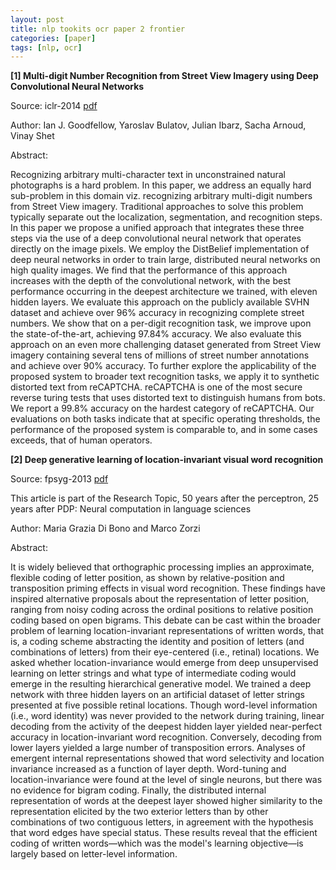 ```yaml
---
layout: post
title: nlp tookits ocr paper 2 frontier
categories: [paper]
tags: [nlp, ocr]
---
```



**[1] Multi-digit Number Recognition from Street View Imagery using Deep Convolutional Neural Networks**

Source: iclr-2014 [pdf](http://arxiv.org/pdf/1312.6082v4.pdf)

Author: Ian J. Goodfellow, Yaroslav Bulatov, Julian Ibarz, Sacha Arnoud, Vinay Shet

Abstract:

Recognizing arbitrary multi-character text in unconstrained natural photographs is a hard problem. In this paper, we address an equally hard sub-problem in this domain viz. recognizing arbitrary multi-digit numbers from Street View imagery. Traditional approaches to solve this problem typically separate out the localization, segmentation, and recognition steps. In this paper we propose a unified approach that integrates these three steps via the use of a deep convolutional neural network that operates directly on the image pixels. We employ the DistBelief implementation of deep neural networks in order to train large, distributed neural networks on high quality images. We find that the performance of this approach increases with the depth of the convolutional network, with the best performance occurring in the deepest architecture we trained, with eleven hidden layers. We evaluate this approach on the publicly available SVHN dataset and achieve over 96% accuracy in recognizing complete street numbers. We show that on a per-digit recognition task, we improve upon the state-of-the-art, achieving 97.84% accuracy. We also evaluate this approach on an even more challenging dataset generated from Street View imagery containing several tens of millions of street number annotations and achieve over 90% accuracy. To further explore the applicability of the proposed system to broader text recognition tasks, we apply it to synthetic distorted text from reCAPTCHA. reCAPTCHA is one of the most secure reverse turing tests that uses distorted text to distinguish humans from bots. We report a 99.8% accuracy on the hardest category of reCAPTCHA. Our evaluations on both tasks indicate that at specific operating thresholds, the performance of the proposed system is comparable to, and in some cases exceeds, that of human operators. 

**[2] Deep generative learning of location-invariant visual word recognition**

Source: fpsyg-2013 [pdf](http://www.ncbi.nlm.nih.gov/pmc/articles/PMC3776941/pdf/fpsyg-04-00635.pdf)

This article is part of the Research Topic, 50 years after the perceptron, 25 years after PDP: Neural computation in language sciences

Author: Maria Grazia Di Bono and Marco Zorzi 

Abstract:

It is widely believed that orthographic processing implies an approximate, flexible coding of letter position, as shown by relative-position and transposition priming effects in visual word recognition. These findings have inspired alternative proposals about the representation of letter position, ranging from noisy coding across the ordinal positions to relative position coding based on open bigrams. This debate can be cast within the broader problem of learning location-invariant representations of written words, that is, a coding scheme abstracting the identity and position of letters (and combinations of letters) from their eye-centered (i.e., retinal) locations. We asked whether location-invariance would emerge from deep unsupervised learning on letter strings and what type of intermediate coding would emerge in the resulting hierarchical generative model. We trained a deep network with three hidden layers on an artificial dataset of letter strings presented at five possible retinal locations. Though word-level information (i.e., word identity) was never provided to the network during training, linear decoding from the activity of the deepest hidden layer yielded near-perfect accuracy in location-invariant word recognition. Conversely, decoding from lower layers yielded a large number of transposition errors. Analyses of emergent internal representations showed that word selectivity and location invariance increased as a function of layer depth. Word-tuning and location-invariance were found at the level of single neurons, but there was no evidence for bigram coding. Finally, the distributed internal representation of words at the deepest layer showed higher similarity to the representation elicited by the two exterior letters than by other combinations of two contiguous letters, in agreement with the hypothesis that word edges have special status. These results reveal that the efficient coding of written words—which was the model's learning objective—is largely based on letter-level information.


